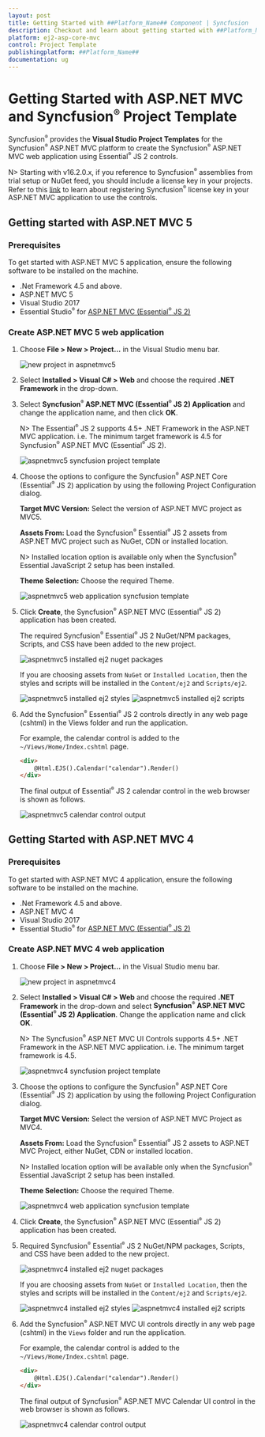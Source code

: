 ```yaml
---
layout: post
title: Getting Started with ##Platform_Name## Component | Syncfusion
description: Checkout and learn about getting started with ##Platform_Name## component of Syncfusion Essential JS 2 and more details.
platform: ej2-asp-core-mvc
control: Project Template
publishingplatform: ##Platform_Name##
documentation: ug
---
```


<!-- markdownlint-disable MD024 -->

# Getting Started with ASP.NET MVC and Syncfusion<sup style="font-size:70%">&reg;</sup> Project Template

Syncfusion<sup style="font-size:70%">&reg;</sup> provides the **Visual Studio Project Templates** for the Syncfusion<sup style="font-size:70%">&reg;</sup> ASP.NET MVC platform to create the Syncfusion<sup style="font-size:70%">&reg;</sup> ASP.NET MVC web application using Essential<sup style="font-size:70%">&reg;</sup> JS 2 controls.

N> Starting with v16.2.0.x, if you reference to Syncfusion<sup style="font-size:70%">&reg;</sup> assemblies from trial setup or NuGet feed, you should include a license key in your projects. Refer to this [link](https://help.syncfusion.com/common/essential-studio/licensing/license-key) to learn about registering Syncfusion<sup style="font-size:70%">&reg;</sup> license key in your ASP.NET MVC application to use the controls.

## Getting started with ASP.NET MVC 5

### Prerequisites

To get started with ASP.NET MVC 5 application, ensure the following software to be installed on the machine.

* .Net Framework 4.5 and above.
* ASP.NET MVC 5
* Visual Studio 2017
* Essential Studio<sup style="font-size:70%">&reg;</sup> for [ASP.NET MVC (Essential<sup style="font-size:70%">&reg;</sup> JS 2)](https://www.syncfusion.com/downloads/aspnetmvc-js2/)

### Create ASP.NET MVC 5 web application

1. Choose **File > New > Project...** in the Visual Studio menu bar.

    ![new project in aspnetmvc5](images/new-mvc-project.png)

2. Select **Installed > Visual C# > Web** and choose the required **.NET Framework** in the drop-down.

3. Select **Syncfusion<sup style="font-size:70%">&reg;</sup> ASP.NET MVC (Essential<sup style="font-size:70%">&reg;</sup> JS 2) Application** and change the application name, and then click **OK**.

    N> The Essential<sup style="font-size:70%">&reg;</sup> JS 2 supports 4.5+ .NET Framework in the ASP.NET MVC application. i.e. The minimum target framework is 4.5 for Syncfusion<sup style="font-size:70%">&reg;</sup> ASP.NET MVC (Essential<sup style="font-size:70%">&reg;</sup> JS 2).

    ![aspnetmvc5 syncfusion project template](images/aspnetmvc5-project-template.png)

4. Choose the options to configure the Syncfusion<sup style="font-size:70%">&reg;</sup> ASP.NET Core (Essential<sup style="font-size:70%">&reg;</sup> JS 2) application by using the following Project Configuration dialog.

    **Target MVC Version:** Select the version of ASP.NET MVC project as MVC5.

    **Assets From:** Load the Syncfusion<sup style="font-size:70%">&reg;</sup> Essential<sup style="font-size:70%">&reg;</sup> JS 2 assets from ASP.NET MVC project such as NuGet, CDN or installed location.

    N> Installed location option is available only when the Syncfusion<sup style="font-size:70%">&reg;</sup> Essential JavaScript 2 setup has been installed.

    **Theme Selection:** Choose the required Theme.

    ![aspnetmvc5 web application syncfusion template](images/aspnetmvc5-syncfusion-config-template.png)

5. Click **Create**, the Syncfusion<sup style="font-size:70%">&reg;</sup> ASP.NET MVC (Essential<sup style="font-size:70%">&reg;</sup> JS 2) application has been created.

    The required Syncfusion<sup style="font-size:70%">&reg;</sup> Essential<sup style="font-size:70%">&reg;</sup> JS 2 NuGet/NPM packages, Scripts, and CSS have been added to the new project.

    ![aspnetmvc5 installed ej2 nuget packages](images/aspnetmvc-ej2-nuget-packages.png)

    If you are choosing assets from `NuGet` or `Installed Location`, then the styles and scripts will be installed in the `Content/ej2` and `Scripts/ej2`.

    ![aspnetmvc5 installed ej2 styles](images/aspnetmvc-nuget-asset-styles.png)
    ![aspnetmvc5 installed ej2 scripts](images/aspnetmvc-nuget-asset-scripts.png)

6. Add the Syncfusion<sup style="font-size:70%">&reg;</sup> Essential<sup style="font-size:70%">&reg;</sup> JS 2 controls directly in any web page (cshtml) in the Views folder and run the application.

    For example, the calendar control is added to the `~/Views/Home/Index.cshtml` page.

    ```html
    <div>
        @Html.EJS().Calendar("calendar").Render()
    </div>
    ```

    The final output of Essential<sup style="font-size:70%">&reg;</sup> JS 2 calendar control in the web browser is shown as follows.

    ![aspnetmvc5 calendar control output](images/aspnetmvc-bootstrap-calendar.png)

## Getting Started with ASP.NET MVC 4

### Prerequisites

To get started with ASP.NET MVC 4 application, ensure the following software to be installed on the machine.

* .Net Framework 4.5 and above.
* ASP.NET MVC 4
* Visual Studio 2017
* Essential Studio<sup style="font-size:70%">&reg;</sup> for [ASP.NET MVC (Essential<sup style="font-size:70%">&reg;</sup> JS 2)](https://www.syncfusion.com/downloads/aspnetmvc-js2/)

### Create ASP.NET MVC 4 web application

1. Choose **File > New > Project...** in the Visual Studio menu bar.

    ![new project in aspnetmvc4](images/new-mvc-project.png)

2. Select **Installed > Visual C# > Web** and choose the required **.NET Framework** in the drop-down and select **Syncfusion<sup style="font-size:70%">&reg;</sup> ASP.NET MVC (Essential<sup style="font-size:70%">&reg;</sup> JS 2) Application**. Change the application name and click **OK**.

    N> The Syncfusion<sup style="font-size:70%">&reg;</sup> ASP.NET MVC UI Controls supports 4.5+ .NET Framework in the ASP.NET MVC application. i.e. The minimum target framework is 4.5.

    ![aspnetmvc4 syncfusion project template](images/aspnetmvc4-project-template.png)

3. Choose the options to configure the Syncfusion<sup style="font-size:70%">&reg;</sup> ASP.NET Core (Essential<sup style="font-size:70%">&reg;</sup> JS 2) application by using the following Project Configuration dialog.

    **Target MVC Version:** Select the version of ASP.NET MVC Project as MVC4.

    **Assets From:** Load the Syncfusion<sup style="font-size:70%">&reg;</sup> Essential<sup style="font-size:70%">&reg;</sup> JS 2 assets to ASP.NET MVC Project, either NuGet, CDN or installed location.

    N> Installed location option will be available only when the Syncfusion<sup style="font-size:70%">&reg;</sup> Essential JavaScript 2 setup has been installed.

    **Theme Selection:** Choose the required Theme.

    ![aspnetmvc4 web application syncfusion template](images/aspnetmvc4-syncfusion-config-template.png)

4. Click **Create**, the Syncfusion<sup style="font-size:70%">&reg;</sup> ASP.NET MVC (Essential<sup style="font-size:70%">&reg;</sup> JS 2) application has been created.

5. Required Syncfusion<sup style="font-size:70%">&reg;</sup> Essential<sup style="font-size:70%">&reg;</sup> JS 2 NuGet/NPM packages, Scripts, and CSS have been added to the new project.

    ![aspnetmvc4 installed ej2 nuget packages](images/aspnetmvc-ej2-nuget-packages.png)

    If you are choosing assets from `NuGet` or `Installed Location`, then the styles and scripts will be installed in the `Content/ej2` and `Scripts/ej2`.

    ![aspnetmvc4 installed ej2 styles](images/aspnetmvc-nuget-asset-styles.png)
    ![aspnetmvc4 installed ej2 scripts](images/aspnetmvc-nuget-asset-scripts.png)

6. Add the Syncfusion<sup style="font-size:70%">&reg;</sup> ASP.NET MVC UI controls directly in any web page (cshtml) in the `Views` folder and run the application.

    For example, the calendar control is added to the `~/Views/Home/Index.cshtml` page.

    ```html
    <div>
        @Html.EJS().Calendar("calendar").Render()
    </div>
    ```

    The final output of Syncfusion<sup style="font-size:70%">&reg;</sup> ASP.NET MVC Calendar UI control in the web browser is shown as follows.

    ![aspnetmvc4 calendar control output](images/aspnetmvc-bootstrap-calendar.png)